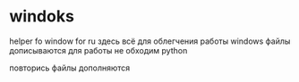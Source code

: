 # windoks
helper fo window
for ru
здесь всё для облегчения работы windows
файлы дописываются
для работы не обходим python

повторись файлы дополняются
